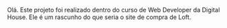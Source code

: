 Olá. Este projeto foi realizado dentro do curso de Web Developer da Digital House. Ele é um rascunho do que seria o site de compra de Loft.
